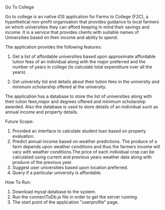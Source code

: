 Go To College

Go to college is an native iOS application for Farms to College (F2C), a hypothetical non-profit organisation that provides guidance to local farmers on which universities they can afford keeping in mind their savings and income. It is a service that provides clients with suitable names of Universities based on their income and ability to spend.

The application provides the following features:

1. Get a list of affordable universities based upon approximate affordable tution fees of an individual along with the major preferred and the number of years in college (to calculate total expenditure over all the years).

2. Get university list and details about their tution fees in the university and minimum scholarship offered at the university.

The application has a database to store the list of universities along with their tution fees,major and degrees offered and minimum scholarship awarded. 
Also the database is used to store details of an individual such as annual income and property details. 

Future Scope:

1. Provided an interface to calculate student loan based on property evaluation.
2. Predict annual income based on  weather predictions. The produce of a farm depends upon weather conditions and thus the farmers income will vary with weather conditions.The price of each individual crop can be calculated using current and previous years weather data along with produce of the previous year.
3. Suggest user universities based upon location preferred.
4. Query if a particular university is affordable.

How To Run:

1. Download mysql database to the system. 
2. Run the connectToDb.js file in order to get the server running.
3. The start point of the application "userprofile" page.

 
